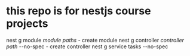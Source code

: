 # this repo is for nestjs course projects

nest g module *module paths* - create module
nest g controller *controller path* --no-spec - create controller
nest g service tasks --no-spec